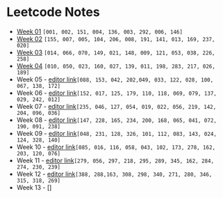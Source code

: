 # Leetcode Notes

* [Week 01](./Week01.md) `[001, 002, 151, 004, 136, 003, 292, 006, 146]`
* [Week 02](./Week02.md) `[155, 007, 005, 104, 206, 008, 191, 141, 013, 169, 237, 020]`
* [Week 03](./Week03.md) `[014, 066, 070, 149, 021, 148, 009, 121, 053, 038, 226, 258]`
* [Week 04](./Week04.md) `[010, 050, 023, 160, 027, 139, 011, 198, 283, 217, 026, 189]`
* Week 05 - [editor link](https://hackmd.io/JwMw7AzATAbFEFowEYAMIEBYAmnUICMAOAghIqAgUxjGAgGMjhMg)`[088, 153, 042, 202,049, 033, 122, 028, 100, 067, 138, 172]`
* Week 06 - [editor link](https://hackmd.io/JwNgxgJghiIBwFo5QKaICzoOwDMECMUiCxhgAmHAVgGYYpyg)`[152, 017, 125, 179, 110, 118, 069, 079, 137, 029, 242, 012]`
* Week 07 - [editor link](https://hackmd.io/GYJgDAxgzCCcCMBaAhgFgEbMasz0oBMBWVReI6ANnSkuAA4DYg==)`[235, 046, 127, 054, 019, 022, 056, 219, 142, 204, 096, 036]`
* Week 08 - [editor link](https://hackmd.io/KwMwpgnGBsCGBMBaMxYUQFgBwEYAMiEEOYyGsARhbAOx72xZA===)`[147, 228, 165, 234, 200, 168, 065, 041, 072, 190, 091, 238]`
* Week 09 - [editor link](https://hackmd.io/KYFgDArATAxgRgRgLRWGESQgGwHYkCGAHFAJxJ7BwDMAJiMPVkA=)`[048, 231, 128, 326, 101, 112, 083, 143, 024, 124, 328, 140]`
* Week 10 - [editor link](https://hackmd.io/CYMwxmAsIghgtAVgOwDZn0gTlWeWBGAUwAZ4AjEoyYADlhGGSNiA)`[085, 016, 116, 058, 043, 102, 173, 278, 162, 203, 120, 076]`
* Week 11 - [editor link](https://hackmd.io/BwBgjAZiAsCGwFoDM0CsYHQEYBNUNgCZQFUBTAdgGMsyxQtZUg==)`[279, 056, 297, 218, 295, 289, 345, 162, 284, 274, 230, 239]`
* Week 12 - [editor link](https://hackmd.io/MYVgzATARgjBCmBaAZgQwGwA5EBYDsmYiAnPMgCaIjDGbHLw7JQ4RA==?both)`[388, 288,163, 308, 298, 340, 271, 280, 346, 315, 318, 269]`
* Week 13 - []
